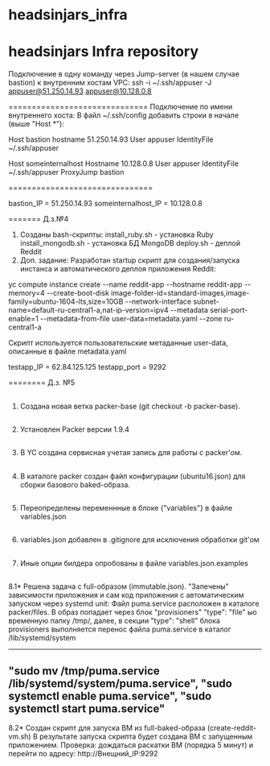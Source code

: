 # headsinjars_infra
headsinjars Infra repository
==============================
Подключение в одну команду через Jump-server (в нашем случае bastion) к внутренним хостам VPC:
ssh -i ~/.ssh/appuser -J appuser@51.250.14.93 appuser@10.128.0.8

==============================
Подключение по имени внутреннего хоста:
В файл ~/.ssh/config добавить строки в начале (выше "Host *"):

Host bastion
    hostname 51.250.14.93
    User appuser
    IdentityFile ~/.ssh/appuser

Host someinternalhost
    Hostname 10.128.0.8
    User appuser
    IdentityFile ~/.ssh/appuser
    ProxyJump bastion

===============================

bastion_IP = 51.250.14.93
someinternalhost_IP = 10.128.0.8


=======
Д.з.№4
1. Созданы bash-скрипты:
   install_ruby.sh - установка Ruby
   install_mongodb.sh - установка БД MongoDB
   deploy.sh - деплой Reddit
2. Доп. задание:
Разработан startup скрипт для создания/запуска инстанса и автоматического деплоя приложения Reddit:

yc compute instance create   --name reddit-app   --hostname reddit-app   --memory=4   --create-boot-disk image-folder-id=standard-images,image-family=ubuntu-1604-lts,size=10GB   --network-interface subnet-name=default-ru-central1-a,nat-ip-version=ipv4   --metadata serial-port-enable=1   --metadata-from-file user-data=metadata.yaml   --zone ru-central1-a

Скрипт используется пользовательские метаданные user-data, описанные в файле metadata.yaml

testapp_IP = 62.84.125.125
testapp_port = 9292

========
Д.з. №5
##
1. Создана новая ветка packer-base (git checkout -b packer-base).
##
2. Установлен Packer версии 1.9.4
##
3. В YC создана сервисная учетая запись для работы с packer'ом.
##
4. В каталоге packer создан файл конфигурации (ubuntu16.json) для сборки базового
   baked-образа.
##
5. Переопределены переменнные в блоке {"variables"} в файле variables.json
##
6. variables.json добавлен в .gitignore для исключения обработки git'ом
##
7. Иные опции билдера опробованы в файле variables.json.examples 
##
8.1* Решена задача с full-образом (immutable.json). "Запечены" зависимости приложения 
   и сам код приложения с автоматическим запуском через systemd unit:
   Файл puma.service расположен в каталоге packer/files. В образ попадает через 
   блок "provisioners" "type": "file" ыо временную папку /tmp/, далее, в секции
   "type": "shell" блока provisioners выполняется перенос файла puma.service
   в каталог /lib/systemd/system

--------
"sudo mv /tmp/puma.service /lib/systemd/system/puma.service",
"sudo systemctl enable puma.service",
"sudo systemctl start puma.service"
--------

8.2* Создан скрипт для запуска ВМ из full-baked-образа (create-reddit-vm.sh)
В результате запуска скрипта будет создана ВМ с запущенным приложением.
Проверка: дождаться раскатки ВМ (порядка 5 минут) и перейти по адресу:
http://Внещний_IP:9292
